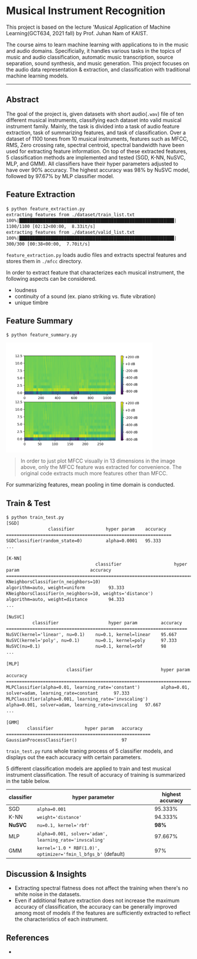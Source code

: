 # Musical Instrument Recognition

This project is based on the lecture 'Musical Application of Machine Learning(GCT634, 2021 fall) by Prof. Juhan Nam of KAIST.

The course aims to learn machine learning with applications to in the music and audio domains. Specificially, it handles various tasks in the topics of music and audio classification, automatic music transcription, source separation, sound synthesis, and music generation. 
This project focuses on the audio data representation & extraction, and classification with traditional machine learning models.

---

## Abstract

The goal of the project is, given datasets with short audio(`.wav`) file of ten different musical instruments, classifying each dataset into valid musical instrument family. Mainly, the task is divided into a task of audio feature extraction, task of summarizing features, and task of classification.
Over a dataset of 1100 tones from 10 musical instruments, features such as MFCC, RMS, Zero crossing rate, spectral centroid, spectral bandwidth have been used for extracting feature information.
On top of these extracted features, 5 classification methods are implemented and tested (SGD, K-NN, NuSVC, MLP, and GMM). All classifiers have their hyper parameters adjusted to have over 90% accuracy. The highest accuracy was 98% by NuSVC model, followed by 97.67% by MLP classifier model.


## Feature Extraction

```shell
$ python feature_extraction.py
extracting features from ./dataset/train_list.txt
100%|███████████████████████████████████████████████████████████| 1100/1100 [02:12<00:00,  8.33it/s]
extracting features from ./dataset/valid_list.txt
100%|███████████████████████████████████████████████████████████| 300/300 [00:38<00:00,  7.70it/s]
```

`feature_extraction.py` loads audio files and extracts spectral features and stores them in `./mfcc` directory.

In order to extract feature that characterizes each musical instrument, the following aspects can be considered.

- loudness
- continuity of a sound (ex. piano striking vs. flute vibration)
- unique timbre


## Feature Summary

```shell
$ python feature_summary.py
```
<img src="./img/mfcc.png" width="400" align="center">

> In order to just plot MFCC visually in 13 dimensions in the image above, only the MFCC feature was extracted for convenience. The original code extracts much more features other than MFCC.

For summarizing features, mean pooling in time domain is conducted.

## Train & Test

```shell
$ python train_test.py
[SGD]
                classifier            hyper param    accuracy
===============================================================
SGDClassifier(random_state=0)         alpha=0.0001   95.333
...

[K-NN]
                                  classifier                    hyper param                           accuracy
==============================================================================================================
KNeighborsClassifier(n_neighbors=10)                           algorithm=auto, weight=uniform         93.333
KNeighborsClassifier(n_neighbors=10, weights='distance')       algorithm=auto, weight=distance        94.333
...

[NuSVC]
          classifier                   hyper param         accuracy
=====================================================================
NuSVC(kernel='linear', nu=0.1)    nu=0.1, kernel=linear    95.667
NuSVC(kernel='poly', nu=0.1)      nu=0.1, kernel=poly      97.333
NuSVC(nu=0.1)                     nu=0.1, kernel=rbf       98
...

[MLP]
                       classifier                          hyper param                                          accuracy
===========================================================================================================================
MLPClassifier(alpha=0.01, learning_rate='constant')        alpha=0.01, solver=adam, learning_rate=constant      97.333
MLPClassifier(alpha=0.001, learning_rate='invscaling')     alpha=0.001, solver=adam, learning_rate=invscaling   97.667
...

[GMM]
        classifier            hyper param   accuracy
=======================================================
GaussianProcessClassifier()                 97
``` 

`train_test.py` runs whole traning process of 5 classifier models, and displays out the each accuracy with certain parameters.

5 different classification models are applied to train and test musical instrument classification. The result of accuracy of training is summarized in the table below.

classifier | hyper parameter | highest accuracy
--- | --- | ---
SGD | `alpha=0.001` | 95.333%
K-NN | `weight='distance'` | 94.333%
**NuSVC** | `nu=0.1, kernel='rbf'` | **98%**
MLP | `alpha=0.001, solver='adam', learning_rate='invscaling'` | 97.667%
GMM | `kernel='1.0 * RBF(1.0)', optimizer='fmin_l_bfgs_b'` (default) | 97%

## Discussion & Insights
- Extracting spectral flatness does not affect the training when there's no white noise in the datasets.
- Even if additional feature extraction does not increase the maximum accuracy of classification, the accuracy can be generally improved among most of models if the features are sufficiently extracted to reflect the characteristics of each instrument.

## References
- 

